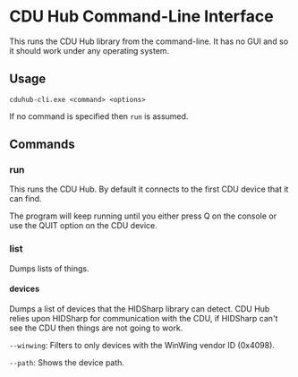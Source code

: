 ﻿# CDU Hub Command-Line Interface

This runs the CDU Hub library from the command-line. It has no GUI and so
it should work under any operating system.



## Usage

`cduhub-cli.exe <command> <options>`

If no command is specified then `run` is assumed.



## Commands

### run

This runs the CDU Hub. By default it connects to the first CDU device that
it can find.

The program will keep running until you either press Q on the console or
use the QUIT option on the CDU device.

### list

Dumps lists of things.

#### devices

Dumps a list of devices that the HIDSharp library can detect. CDU Hub relies
upon HIDSharp for communication with the CDU, if HIDSharp can't see the CDU
then things are not going to work.

`--winwing`: Filters to only devices with the WinWing vendor ID (0x4098).

`--path`: Shows the device path.
